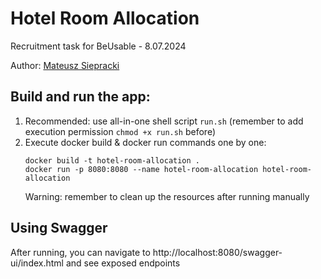 # Hotel Room Allocation

Recruitment task for BeUsable - 8.07.2024

Author: [Mateusz Siepracki](mateusz.siepracki@gmail.com)

## Build and run the app:

1. Recommended: use all-in-one shell script `run.sh` (remember to add execution permission `chmod +x run.sh` before)
2. Execute docker build & docker run commands one by one:
   ```shell
   docker build -t hotel-room-allocation .
   docker run -p 8080:8080 --name hotel-room-allocation hotel-room-allocation
   ```
   Warning: remember to clean up the resources after running manually

## Using Swagger

After running, you can navigate to http://localhost:8080/swagger-ui/index.html and see exposed endpoints
